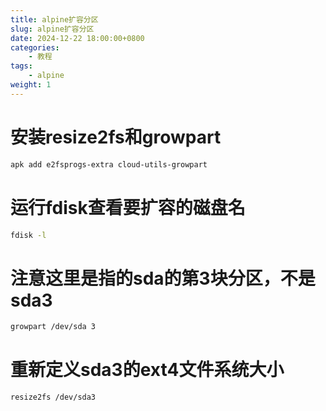 ```yaml
---
title: alpine扩容分区
slug: alpine扩容分区
date: 2024-12-22 18:00:00+0800
categories:
    - 教程
tags:
    - alpine
weight: 1
---
```


# 安装resize2fs和growpart
```bash
apk add e2fsprogs-extra cloud-utils-growpart
```

# 运行fdisk查看要扩容的磁盘名
```bash
fdisk -l
```

# 注意这里是指的sda的第3块分区，不是sda3
```bash
growpart /dev/sda 3
```

# 重新定义sda3的ext4文件系统大小
```bash
resize2fs /dev/sda3
```
